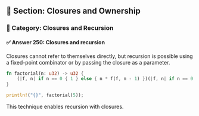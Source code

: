 ## 📘 Section: Closures and Ownership  
### 🔹 Category: Closures and Recursion  
#### ✅ Answer 250: Closures and recursion

Closures cannot refer to themselves directly, but recursion is possible using a fixed-point combinator or by passing the closure as a parameter.

```rust
fn factorial(n: u32) -> u32 {
    (|f, n| if n == 0 { 1 } else { n * f(f, n - 1) })(|f, n| if n == 0 { 1 } else { n * f(f, n - 1) }, n)
}

println!("{}", factorial(5));
```

This technique enables recursion with closures.
